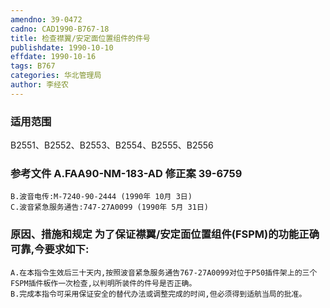 ```yaml
---
amendno: 39-0472
cadno: CAD1990-B767-18
title: 检查襟翼/安定面位置组件的件号
publishdate: 1990-10-10
effdate: 1990-10-16
tags: B767
categories: 华北管理局
author: 李经农
---
```


### 适用范围 
B2551、B2552、B2553、B2554、B2555、B2556

<!--more-->
### 参考文件    A.FAA90-NM-183-AD 修正案 39-6759 
    B.波音电传:M-7240-90-2444 (1990年 10月 3日) 
    C.波音紧急服务通告:747-27A0099 (1990年 5月 31日)

### 原因、措施和规定     为了保证襟翼/安定面位置组件(FSPM)的功能正确可靠,今要求如下: 
    A.在本指令生效后三十天内,按照波音紧急服务通告767-27A0099对位于P50插件架上的三个FSPM插件板作一次检查,以判明所装件的件号是否正确。 
    B.完成本指令可采用保证安全的替代办法或调整完成的时间,但必须得到适航当局的批准。


